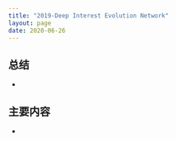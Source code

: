 ```yaml
---
title: "2019-Deep Interest Evolution Network"
layout: page
date: 2020-06-26
---
```


## 总结

- 


## 主要内容

- 